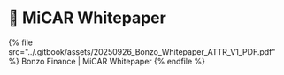 # 📜 MiCAR Whitepaper

{% file src="../.gitbook/assets/20250926_Bonzo_Whitepaper_ATTR_V1_PDF.pdf" %}
Bonzo Finance | MiCAR Whitepaper
{% endfile %}

